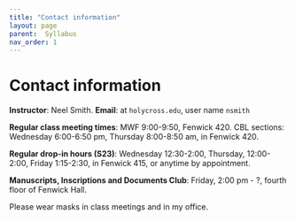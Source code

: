 ```yaml
---
title: "Contact information"
layout: page
parent:  Syllabus
nav_order: 1
---
```


# Contact information

**Instructor**: Neel Smith.  **Email**: at `holycross.edu`, user name `nsmith`
 
**Regular class meeting times**:  MWF 9:00-9:50, Fenwick 420.  CBL sections: Wednesday  6:00-6:50 pm, Thursday 8:00-8:50 am, in Fenwick 420.

**Regular drop-in hours (S23)**:  Wednesday 12:30-2:00, Thursday, 12:00-2:00, Friday 1:15-2:30, in Fenwick 415, or anytime by appointment.

**Manuscripts, Inscriptions and Documents Club**:  Friday, 2:00 pm - ?, fourth floor of Fenwick Hall.

Please wear masks in class meetings and in my office.
